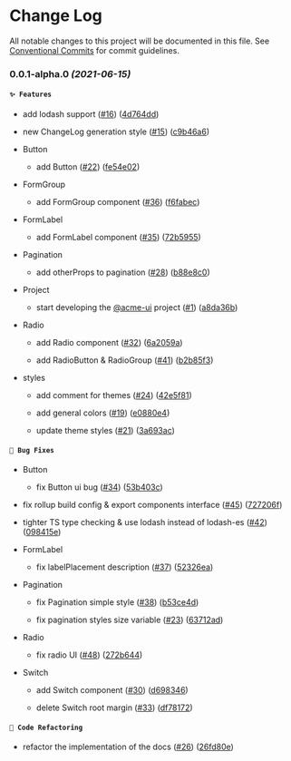 # Change Log

All notable changes to this project will be documented in this file.
See [Conventional Commits](https://conventionalcommits.org) for commit guidelines.

### 0.0.1-alpha.0 _(2021-06-15)_

#### `✨ Features`

* add lodash support ([#16](https://github.com/yufuid/acme-ui/issues/16)) ([4d764dd](https://github.com/yufuid/acme-ui/commit/4d764dd62b3c5dc54b402b83fdd333414e2771e3))
* new ChangeLog generation style ([#15](https://github.com/yufuid/acme-ui/issues/15)) ([c9b46a6](https://github.com/yufuid/acme-ui/commit/c9b46a69cda8aa0f3488348fee917a2c4df69209))
* Button
  * add Button ([#22](https://github.com/yufuid/acme-ui/issues/22)) ([fe54e02](https://github.com/yufuid/acme-ui/commit/fe54e02afcdcf31b1aa7f8c5a88d623acb6b8fc9))

* FormGroup
  * add FormGroup component ([#36](https://github.com/yufuid/acme-ui/issues/36)) ([f6fabec](https://github.com/yufuid/acme-ui/commit/f6fabec5ad3ace1d0f28b4162c630acc59be95c2))

* FormLabel
  * add FormLabel component ([#35](https://github.com/yufuid/acme-ui/issues/35)) ([72b5955](https://github.com/yufuid/acme-ui/commit/72b5955c6122d6769bc83f369317ceec7ae76ab2))

* Pagination
  * add otherProps to pagination ([#28](https://github.com/yufuid/acme-ui/issues/28)) ([b88e8c0](https://github.com/yufuid/acme-ui/commit/b88e8c052d939e998bf0825af32dca6eeaef58e7))

* Project
  * start developing the [@acme-ui](https://github.com/acme-ui) project ([#1](https://github.com/yufuid/acme-ui/issues/1)) ([a8da36b](https://github.com/yufuid/acme-ui/commit/a8da36ba3c75e029af084b79d0fd811ea009cb23))

* Radio
  * add Radio component ([#32](https://github.com/yufuid/acme-ui/issues/32)) ([6a2059a](https://github.com/yufuid/acme-ui/commit/6a2059a964ff830fe72dda435e0268275bb2f01d))

  * add RadioButton & RadioGroup ([#41](https://github.com/yufuid/acme-ui/issues/41)) ([b2b85f3](https://github.com/yufuid/acme-ui/commit/b2b85f32877a7f2fb24027a5ed75ad14c16caaaf))

* styles
  * add comment for themes ([#24](https://github.com/yufuid/acme-ui/issues/24)) ([42e5f81](https://github.com/yufuid/acme-ui/commit/42e5f8178bb7e8c0ab689dcfb25296e043c9399a))

  * add general colors ([#19](https://github.com/yufuid/acme-ui/issues/19)) ([e0880e4](https://github.com/yufuid/acme-ui/commit/e0880e4189be6e6aee2e59bd3660e67e87bd8e1a))

  * update theme styles ([#21](https://github.com/yufuid/acme-ui/issues/21)) ([3a693ac](https://github.com/yufuid/acme-ui/commit/3a693acab85ca7a085b51eb280b6d5dc0704dbd8))


#### `🐛 Bug Fixes`

* Button
  * fix Button ui bug ([#34](https://github.com/yufuid/acme-ui/issues/34)) ([53b403c](https://github.com/yufuid/acme-ui/commit/53b403c642e3be7eb4d0b162b84a9fa60fb4d1c2))

* fix rollup build config & export components interface ([#45](https://github.com/yufuid/acme-ui/issues/45)) ([727206f](https://github.com/yufuid/acme-ui/commit/727206f3c7ea5cf28de9c8d40e75679593bde924))
* tighter TS type checking & use lodash instead of lodash-es ([#42](https://github.com/yufuid/acme-ui/issues/42)) ([098415e](https://github.com/yufuid/acme-ui/commit/098415ec8e043455367802dcbef91d303a8de1d7))
* FormLabel
  * fix labelPlacement description ([#37](https://github.com/yufuid/acme-ui/issues/37)) ([52326ea](https://github.com/yufuid/acme-ui/commit/52326ea1414e4cf9aa3857b0b67795f30eaa736a))

* Pagination
  * fix Pagination simple style ([#38](https://github.com/yufuid/acme-ui/issues/38)) ([b53ce4d](https://github.com/yufuid/acme-ui/commit/b53ce4d04156c9f41fdb7213b4bb252216d26246))

  * fix pagination styles size variable ([#23](https://github.com/yufuid/acme-ui/issues/23)) ([63712ad](https://github.com/yufuid/acme-ui/commit/63712ad0ed9a3f8e2b8dbb624c5942aa36de22b8))

* Radio
  * fix radio UI ([#48](https://github.com/yufuid/acme-ui/issues/48)) ([272b644](https://github.com/yufuid/acme-ui/commit/272b64434c87e41d35aa26e844ad20de8d25db92))

* Switch
  * add Switch component ([#30](https://github.com/yufuid/acme-ui/issues/30)) ([d698346](https://github.com/yufuid/acme-ui/commit/d6983461fb8ba363ac4e86f404ffd1d41b4f3692))

  * delete Switch root margin ([#33](https://github.com/yufuid/acme-ui/issues/33)) ([df78172](https://github.com/yufuid/acme-ui/commit/df78172180033060e06a2de570cc2d621ba73c4b))


#### `🔨 Code Refactoring`

* refactor the implementation of the docs ([#26](https://github.com/yufuid/acme-ui/issues/26)) ([26fd80e](https://github.com/yufuid/acme-ui/commit/26fd80e0be8d171681ad1b2c056be360f85e327d))

